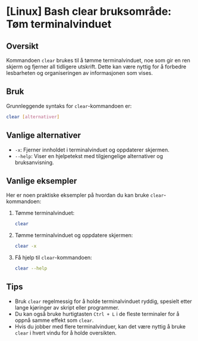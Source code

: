 # [Linux] Bash clear bruksområde: Tøm terminalvinduet

## Oversikt
Kommandoen `clear` brukes til å tømme terminalvinduet, noe som gir en ren skjerm og fjerner all tidligere utskrift. Dette kan være nyttig for å forbedre lesbarheten og organiseringen av informasjonen som vises.

## Bruk
Grunnleggende syntaks for `clear`-kommandoen er:

```bash
clear [alternativer]
```

## Vanlige alternativer
- `-x`: Fjerner innholdet i terminalvinduet og oppdaterer skjermen.
- `--help`: Viser en hjelpetekst med tilgjengelige alternativer og bruksanvisning.

## Vanlige eksempler
Her er noen praktiske eksempler på hvordan du kan bruke `clear`-kommandoen:

1. Tømme terminalvinduet:
   ```bash
   clear
   ```

2. Tømme terminalvinduet og oppdatere skjermen:
   ```bash
   clear -x
   ```

3. Få hjelp til `clear`-kommandoen:
   ```bash
   clear --help
   ```

## Tips
- Bruk `clear` regelmessig for å holde terminalvinduet ryddig, spesielt etter lange kjøringer av skript eller programmer.
- Du kan også bruke hurtigtasten `Ctrl + L` i de fleste terminaler for å oppnå samme effekt som `clear`.
- Hvis du jobber med flere terminalvinduer, kan det være nyttig å bruke `clear` i hvert vindu for å holde oversikten.